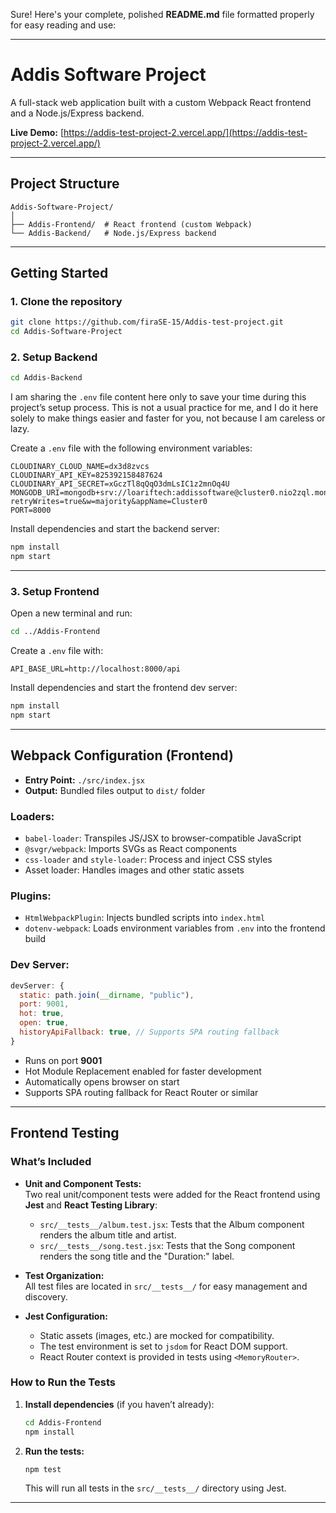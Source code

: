 Sure! Here's your complete, polished **README.md** file formatted properly for easy reading and use:

---

# Addis Software Project

A full-stack web application built with a custom Webpack React frontend and a Node.js/Express backend.

**Live Demo:** [https://addis-test-project-2.vercel.app/](https://addis-test-project-2.vercel.app/)

---

## Project Structure

```
Addis-Software-Project/
│
├── Addis-Frontend/  # React frontend (custom Webpack)
└── Addis-Backend/   # Node.js/Express backend
```

---

## Getting Started

### 1. Clone the repository

```bash
git clone https://github.com/firaSE-15/Addis-test-project.git
cd Addis-Software-Project
```

### 2. Setup Backend

```bash
cd Addis-Backend
```

I am sharing the `.env` file content here only to save your time during this project’s setup process. This is not a usual practice for me, and I do it here solely to make things easier and faster for you, not because I am careless or lazy.

Create a `.env` file with the following environment variables:

```
CLOUDINARY_CLOUD_NAME=dx3d8zvcs
CLOUDINARY_API_KEY=825392158487624
CLOUDINARY_API_SECRET=xGczTl8qQqO3dmLsIC1z2mnOq4U
MONGODB_URI=mongodb+srv://loariftech:addissoftware@cluster0.nio2zql.mongodb.net/?retryWrites=true&w=majority&appName=Cluster0
PORT=8000
```

Install dependencies and start the backend server:

```bash
npm install
npm start
```

---

### 3. Setup Frontend

Open a new terminal and run:

```bash
cd ../Addis-Frontend
```

Create a `.env` file with:

```
API_BASE_URL=http://localhost:8000/api
```

Install dependencies and start the frontend dev server:

```bash
npm install
npm start
```

---

## Webpack Configuration (Frontend)

* **Entry Point:** `./src/index.jsx`
* **Output:** Bundled files output to `dist/` folder

### Loaders:

* `babel-loader`: Transpiles JS/JSX to browser-compatible JavaScript
* `@svgr/webpack`: Imports SVGs as React components
* `css-loader` and `style-loader`: Process and inject CSS styles
* Asset loader: Handles images and other static assets

### Plugins:

* `HtmlWebpackPlugin`: Injects bundled scripts into `index.html`
* `dotenv-webpack`: Loads environment variables from `.env` into the frontend build

### Dev Server:

```js
devServer: {
  static: path.join(__dirname, "public"),
  port: 9001,
  hot: true,
  open: true,
  historyApiFallback: true, // Supports SPA routing fallback
}
```

* Runs on port **9001**
* Hot Module Replacement enabled for faster development
* Automatically opens browser on start
* Supports SPA routing fallback for React Router or similar

---

## Frontend Testing

### What’s Included

- **Unit and Component Tests:**  
  Two real unit/component tests were added for the React frontend using **Jest** and **React Testing Library**:
  - `src/__tests__/album.test.jsx`: Tests that the Album component renders the album title and artist.
  - `src/__tests__/song.test.jsx`: Tests that the Song component renders the song title and the "Duration:" label.

- **Test Organization:**  
  All test files are located in `src/__tests__/` for easy management and discovery.

- **Jest Configuration:**  
  - Static assets (images, etc.) are mocked for compatibility.
  - The test environment is set to `jsdom` for React DOM support.
  - React Router context is provided in tests using `<MemoryRouter>`.

### How to Run the Tests

1. **Install dependencies** (if you haven’t already):

   ```bash
   cd Addis-Frontend
   npm install
   ```

2. **Run the tests:**

   ```bash
   npm test
   ```

   This will run all tests in the `src/__tests__/` directory using Jest.





---


